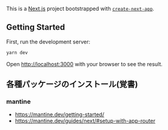 This is a [Next.js](https://nextjs.org/) project bootstrapped with [`create-next-app`](https://github.com/vercel/next.js/tree/canary/packages/create-next-app).

## Getting Started

First, run the development server:

```bash
yarn dev
```

Open [http://localhost:3000](http://localhost:3000) with your browser to see the result.

## 各種パッケージのインストール(覚書)

### mantine

- https://mantine.dev/getting-started/
- https://mantine.dev/guides/next/#setup-with-app-router
